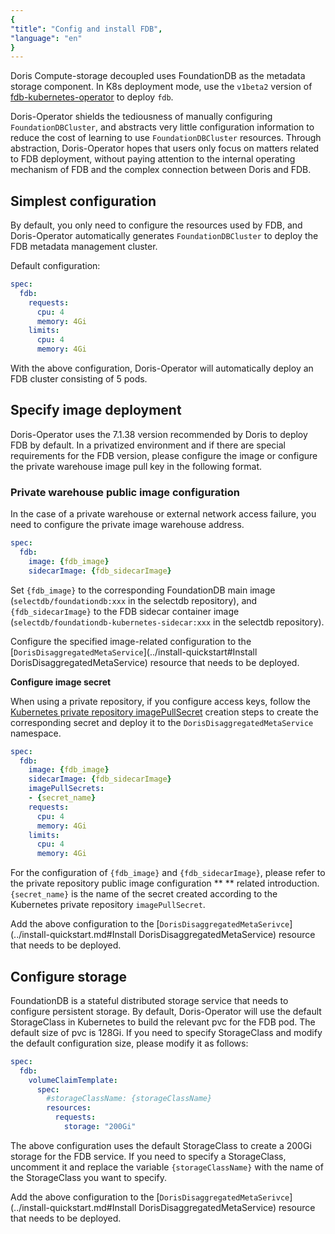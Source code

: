 ```yaml
---
{
"title": "Config and install FDB",
"language": "en"
}
---
```


<!-- 
Licensed to the Apache Software Foundation (ASF) under one
or more contributor license agreements.  See the NOTICE file
distributed with this work for additional information
regarding copyright ownership.  The ASF licenses this file
to you under the Apache License, Version 2.0 (the
"License"); you may not use this file except in compliance
with the License.  You may obtain a copy of the License at

  http://www.apache.org/licenses/LICENSE-2.0

Unless required by applicable law or agreed to in writing,
software distributed under the License is distributed on an
"AS IS" BASIS, WITHOUT WARRANTIES OR CONDITIONS OF ANY
KIND, either express or implied.  See the License for the
specific language governing permissions and limitations
under the License.
-->

Doris Compute-storage decoupled uses FoundationDB as the metadata storage component. In K8s deployment mode, use the `v1beta2` version of [fdb-kubernetes-operator](https://github.com/FoundationDB/fdb-kubernetes-operator) to deploy `fdb`.

Doris-Operator shields the tediousness of manually configuring `FoundationDBCluster`, and abstracts very little configuration information to reduce the cost of learning to use `FoundationDBCluster` resources. Through abstraction, Doris-Operator hopes that users only focus on matters related to FDB deployment, without paying attention to the internal operating mechanism of FDB and the complex connection between Doris and FDB.

## Simplest configuration

By default, you only need to configure the resources used by FDB, and Doris-Operator automatically generates `FoundationDBCluster` to deploy the FDB metadata management cluster.

Default configuration:

```yaml
spec:
  fdb:
    requests:
      cpu: 4
      memory: 4Gi
    limits:
      cpu: 4
      memory: 4Gi
```
With the above configuration, Doris-Operator will automatically deploy an FDB cluster consisting of 5 pods.

## Specify image deployment

Doris-Operator uses the 7.1.38 version recommended by Doris to deploy FDB by default. In a privatized environment and if there are special requirements for the FDB version, please configure the image or configure the private warehouse image pull key in the following format.

### Private warehouse public image configuration

In the case of a private warehouse or external network access failure, you need to configure the private image warehouse address.

```yaml
spec:
  fdb:
    image: {fdb_image}
    sidecarImage: {fdb_sidecarImage}
```
Set `{fdb_image}` to the corresponding FoundationDB main image (`selectdb/foundationdb:xxx` in the selectdb repository), and `{fdb_sidecarImage}` to the FDB sidecar container image (`selectdb/foundationdb-kubernetes-sidecar:xxx` in the selectdb repository).

Configure the specified image-related configuration to the [`DorisDisaggregatedMetaService`](../install-quickstart#Install DorisDisaggregatedMetaService) resource that needs to be deployed.

**Configure image secret**

When using a private repository, if you configure access keys, follow the [Kubernetes private repository imagePullSecret](https://kubernetes.io/docs/tasks/configure-pod-container/pull-image-private-registry/) creation steps to create the corresponding secret and deploy it to the `DorisDisaggregatedMetaService` namespace.

```yaml
spec:
  fdb:
    image: {fdb_image}
    sidecarImage: {fdb_sidecarImage}
    imagePullSecrets:
    - {secret_name}
    requests:
      cpu: 4
      memory: 4Gi
    limits:
      cpu: 4
      memory: 4Gi
```

For the configuration of `{fdb_image}` and `{fdb_sidecarImage}`, please refer to the private repository public image configuration ** ** related introduction. `{secret_name}` is the name of the secret created according to the Kubernetes private repository `imagePullSecret`.

Add the above configuration to the [`DorisDisaggregatedMetaSerivce`](../install-quickstart.md#Install DorisDisaggregatedMetaService) resource that needs to be deployed.

## Configure storage

FoundationDB is a stateful distributed storage service that needs to configure persistent storage. By default, Doris-Operator will use the default StorageClass in Kubernetes to build the relevant pvc for the FDB pod. The default size of pvc is 128Gi. If you need to specify StorageClass and modify the default configuration size, please modify it as follows:

```yaml
spec:
  fdb:
    volumeClaimTemplate:
      spec:
        #storageClassName: {storageClassName}
        resources:
          requests:
            storage: "200Gi"
```
The above configuration uses the default StorageClass to create a 200Gi storage for the FDB service. If you need to specify a StorageClass, uncomment it and replace the variable `{storageClassName}` with the name of the StorageClass you want to specify.

Add the above configuration to the [`DorisDisaggregatedMetaSerivce`](../install-quickstart.md#Install DorisDisaggregatedMetaService) resource that needs to be deployed.
